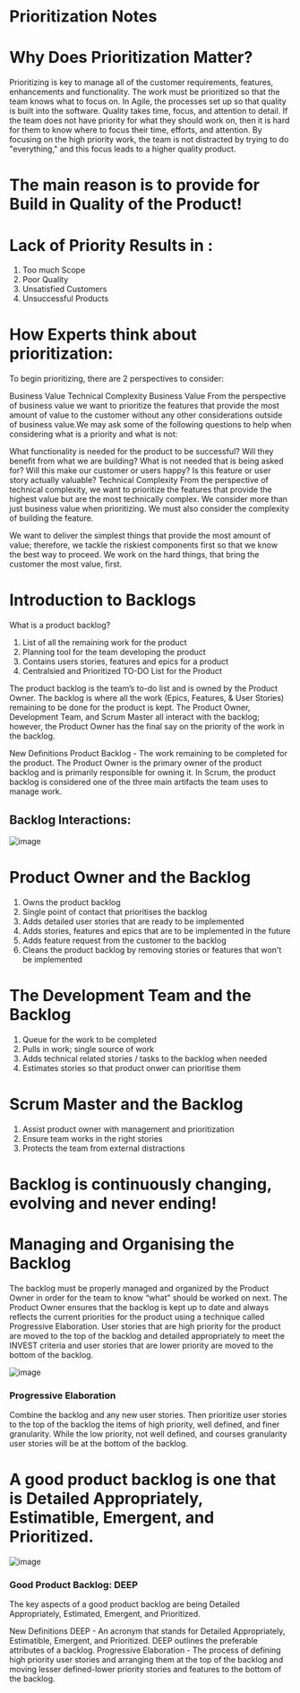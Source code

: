# Prioritization Notes

# Why Does Prioritization Matter?

Prioritizing is key to manage all of the customer requirements, features, enhancements and functionality. 
The work must be prioritized so that the team knows what to focus on. In Agile, the processes set up so that quality is built into the software. 
Quality takes time, focus, and attention to detail. 
If the team does not have priority for what they should work on, then it is hard for them to know where to focus their time, efforts, and attention. 
By focusing on the high priority work, the team is not distracted by trying to do "everything," and this focus leads to a higher quality product.

# The main reason is to provide for Build in Quality of the Product!

# Lack of Priority Results in :
1. Too much Scope
2. Poor Quality
3. Unsatisfied Customers
4. Unsuccessful Products

# How Experts think about prioritization:
To begin prioritizing, there are 2 perspectives to consider:

Business Value
Technical Complexity
Business Value
From the perspective of business value we want to prioritize the features that provide the most amount of value to the customer without any other considerations outside of business value.We may ask some of the following questions to help when considering what is a priority and what is not:

What functionality is needed for the product to be successful?
Will they benefit from what we are building?
What is not needed that is being asked for?
Will this make our customer or users happy?
Is this feature or user story actually valuable?
Technical Complexity
From the perspective of technical complexity, we want to prioritize the features that provide the highest value but are the most technically complex. We consider more than just business value when prioritizing. We must also consider the complexity of building the feature.

We want to deliver the simplest things that provide the most amount of value; therefore, we tackle the riskiest components first so that we know the best way to proceed. We work on the hard things, that bring the customer the most value, first.


# Introduction to Backlogs

What is a product backlog?

1. List of all the remaining work for the product
2. Planning tool for the team developing the product
3. Contains users stories, features and epics for a product
4. Centralsied and Prioritized TO-DO List for the Product

The product backlog is the team’s to-do list and is owned by the Product Owner. The backlog is where all the work (Epics, Features, & User Stories) remaining to be done for the product is kept. The Product Owner, Development Team, and Scrum Master all interact with the backlog; however, the Product Owner has the final say on the priority of the work in the backlog.

New Definitions
Product Backlog - The work remaining to be completed for the product. The Product Owner is the primary owner of the product backlog and is primarily responsible for owning it. In Scrum, the product backlog is considered one of the three main artifacts the team uses to manage work.

## Backlog Interactions:

![image](https://github.com/shaikat010/Udacity-Agile-Software-Developer-Nanodegree/assets/68814937/127e050d-2165-416f-8a2c-0e04d15bf3b9)

# Product Owner and the Backlog

1. Owns the product backlog
2. Single point of contact that prioritises the backlog
3. Adds detailed user stories that are ready to be implemented
4. Adds stories, features and epics that are to be implemented in the future
5. Adds feature request from the customer to the backlog
6. Cleans the product backlog by removing stories or features that won't be implemented

# The Development Team and the Backlog

1. Queue for the work to be completed
2. Pulls in work; single source of work
3. Adds technical related stories / tasks to the backlog when needed
4. Estimates stories so that product onwer can prioritise them

# Scrum Master and the Backlog

1. Assist product owner with management and prioritization
2. Ensure team works in the right stories
3. Protects the team from external distractions

# Backlog is continuously changing, evolving and never ending!


# Managing and Organising the Backlog



The backlog must be properly managed and organized by the Product Owner in order for the team to know “what” should be worked on next. The Product Owner ensures that the backlog is kept up to date and always reflects the current priorities for the product using a technique called Progressive Elaboration. User stories that are high priority for the product are moved to the top of the backlog and detailed appropriately to meet the INVEST criteria and user stories that are lower priority are moved to the bottom of the backlog.

![image](https://github.com/shaikat010/Udacity-Agile-Software-Developer-Nanodegree/assets/68814937/53221ad5-8175-4214-aada-7ba80ba8943a)

### Progressive Elaboration
Combine the backlog and any new user stories. Then prioritize user stories to the top of the backlog the items of high priority, well defined, and finer granularity. While the low priority, not well defined, and courses granularity user stories will be at the bottom of the backlog.

# A good product backlog is one that is Detailed Appropriately, Estimatible, Emergent, and Prioritized.

![image](https://github.com/shaikat010/Udacity-Agile-Software-Developer-Nanodegree/assets/68814937/1db38b7d-accf-4247-b815-dca07ef04695)

### Good Product Backlog: DEEP
The key aspects of a good product backlog are being Detailed Appropriately, Estimated, Emergent, and Prioritized.

New Definitions
DEEP - An acronym that stands for Detailed Appropriately, Estimatible, Emergent, and Prioritized. DEEP outlines the preferable attributes of a backlog.
Progressive Elaboration - The process of defining high priority user stories and arranging them at the top of the backlog and moving lesser defined-lower priority stories and features to the bottom of the backlog.


